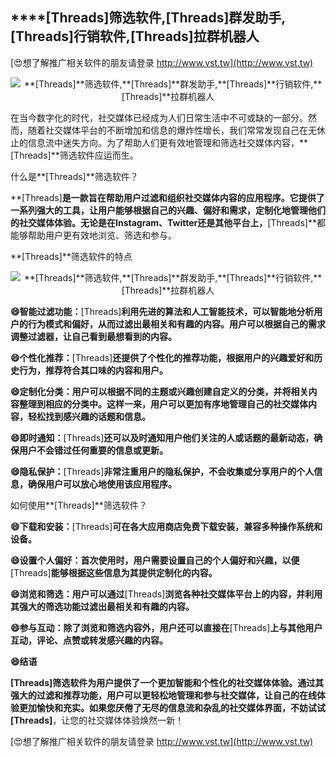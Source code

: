 ## ****[Threads]**筛选软件,**[Threads]**群发助手,**[Threads]**行销软件,**[Threads]**拉群机器人**

[😍想了解推广相关软件的朋友请登录 http://www.vst.tw](http://www.vst.tw)

 <center><img src="https://vst.tw/MP4/tuiguang/png/5.png" alt="**[Threads]**筛选软件,**[Threads]**群发助手,**[Threads]**行销软件,**[Threads]**拉群机器人"></center>

在当今数字化的时代，社交媒体已经成为人们日常生活中不可或缺的一部分。然而，随着社交媒体平台的不断增加和信息的爆炸性增长，我们常常发现自己在无休止的信息流中迷失方向。为了帮助人们更有效地管理和筛选社交媒体内容，**[Threads]**筛选软件应运而生。

什么是**[Threads]**筛选软件？

**[Threads]**是一款旨在帮助用户过滤和组织社交媒体内容的应用程序。它提供了一系列强大的工具，让用户能够根据自己的兴趣、偏好和需求，定制化地管理他们的社交媒体体验。无论是在Instagram、Twitter还是其他平台上，**[Threads]**都能够帮助用户更有效地浏览、筛选和参与。

**[Threads]**筛选软件的特点

 <center><img src="https://vst.tw/MP4/tuiguang/png/1.png" alt="**[Threads]**筛选软件,**[Threads]**群发助手,**[Threads]**行销软件,**[Threads]**拉群机器人"></center>

**😄智能过滤功能：**[Threads]**利用先进的算法和人工智能技术，可以智能地分析用户的行为模式和偏好，从而过滤出最相关和有趣的内容。用户可以根据自己的需求调整过滤器，让自己看到最想看到的内容。**

**😄个性化推荐：**[Threads]**还提供了个性化的推荐功能，根据用户的兴趣爱好和历史行为，推荐符合其口味的内容和用户。**

**😄定制化分类：用户可以根据不同的主题或兴趣创建自定义的分类，并将相关内容整理到相应的分类中。这样一来，用户可以更加有序地管理自己的社交媒体内容，轻松找到感兴趣的话题和信息。**

**😄即时通知：**[Threads]**还可以及时通知用户他们关注的人或话题的最新动态，确保用户不会错过任何重要的信息或更新。**

**😄隐私保护：**[Threads]**非常注重用户的隐私保护，不会收集或分享用户的个人信息，确保用户可以放心地使用该应用程序。**

如何使用**[Threads]**筛选软件？

**😄下载和安装：**[Threads]**可在各大应用商店免费下载安装，兼容多种操作系统和设备。**

**😄设置个人偏好：首次使用时，用户需要设置自己的个人偏好和兴趣，以便**[Threads]**能够根据这些信息为其提供定制化的内容。**

**😄浏览和筛选：用户可以通过**[Threads]**浏览各种社交媒体平台上的内容，并利用其强大的筛选功能过滤出最相关和有趣的内容。**

**😄参与互动：除了浏览和筛选内容外，用户还可以直接在**[Threads]**上与其他用户互动，评论、点赞或转发感兴趣的内容。**

**😄结语**

**[Threads]**筛选软件为用户提供了一个更加智能和个性化的社交媒体体验。通过其强大的过滤和推荐功能，用户可以更轻松地管理和参与社交媒体，让自己的在线体验更加愉快和充实。如果您厌倦了无尽的信息流和杂乱的社交媒体界面，不妨试试**[Threads]**，让您的社交媒体体验焕然一新！

[😍想了解推广相关软件的朋友请登录 http://www.vst.tw](http://www.vst.tw)



